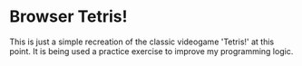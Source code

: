 # Browser Tetris!
This is just a simple recreation of the classic videogame 'Tetris!' at this point.
It is being used a practice exercise to improve my programming logic.
